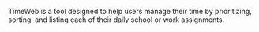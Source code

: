 TimeWeb is a tool designed to help users manage their time by prioritizing, sorting, and listing each of their daily school or work assignments.
